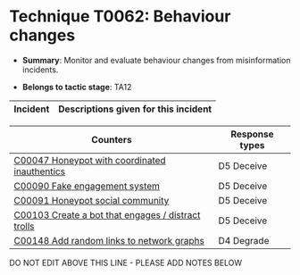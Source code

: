 # Technique T0062: Behaviour changes

* **Summary**: Monitor and evaluate behaviour changes from misinformation incidents. 

* **Belongs to tactic stage**: TA12


| Incident | Descriptions given for this incident |
| -------- | -------------------- |



| Counters | Response types |
| -------- | -------------- |
| [C00047 Honeypot with coordinated inauthentics](../counters/C00047.md) | D5 Deceive |
| [C00090 Fake engagement system](../counters/C00090.md) | D5 Deceive |
| [C00091 Honeypot social community](../counters/C00091.md) | D5 Deceive |
| [C00103 Create a bot that engages / distract trolls](../counters/C00103.md) | D5 Deceive |
| [C00148 Add random links to network graphs](../counters/C00148.md) | D4 Degrade |


DO NOT EDIT ABOVE THIS LINE - PLEASE ADD NOTES BELOW